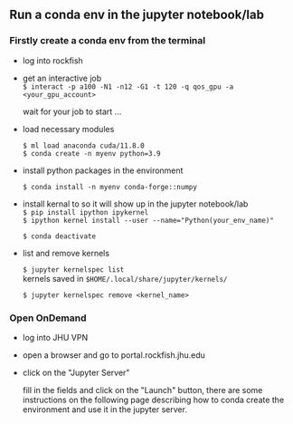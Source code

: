 ## Run a conda env in the jupyter notebook/lab   

### Firstly create a conda env from the terminal   

- log into rockfish  

- get an interactive job  
  `$ interact -p a100 -N1 -n12 -G1 -t 120 -q qos_gpu -a <your_gpu_account>`   

  wait for your job to start ...     

- load necessary modules  

  `$ ml load anaconda cuda/11.8.0`  
  `$ conda create -n myenv python=3.9`  

- install python packages in the environment   

  `$ conda install -n myenv conda-forge::numpy`   

- install kernal to so it will show up in the jupyter notebook/lab  
  `$ pip install ipython ipykernel`  
  `$ ipython kernel install --user --name="Python(your_env_name)"`

  `$ conda deactivate`  
  
- list and remove kernels

  `$ jupyter kernelspec list`  
  kernels saved in  `$HOME/.local/share/jupyter/kernels/`
  
  `$ jupyter kernelspec remove <kernel_name>`   

### Open OnDemand

- log into JHU VPN  

- open a browser and go to portal.rockfish.jhu.edu  

- click on the "Jupyter Server" 

  fill in the fields and click on the "Launch" button, there are some instructions on the following page describing how to conda create the environment and use it in the jupyter server. 

 
  

